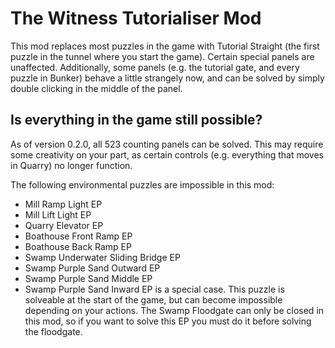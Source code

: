 # The Witness Tutorialiser Mod

This mod replaces most puzzles in the game with Tutorial Straight (the first puzzle in the tunnel where you start the game). Certain special panels are unaffected. Additionally, some panels (e.g. the tutorial gate, and every puzzle in Bunker) behave a little strangely now, and can be solved by simply double clicking in the middle of the panel.

## Is everything in the game still possible?

As of version 0.2.0, all 523 counting panels can be solved. This may require some creativity on your part, as certain controls (e.g. everything that moves in Quarry) no longer function.

The following environmental puzzles are impossible in this mod:

* Mill Ramp Light EP
* Mill Lift Light EP
* Quarry Elevator EP
* Boathouse Front Ramp EP
* Boathouse Back Ramp EP
* Swamp Underwater Sliding Bridge EP
* Swamp Purple Sand Outward EP
* Swamp Purple Sand Middle EP
* Swamp Purple Sand Inward EP is a special case. This puzzle is solveable at the start of the game, but can become impossible depending on your actions. The Swamp Floodgate can only be closed in this mod, so if you want to solve this EP you must do it before solving the floodgate.
